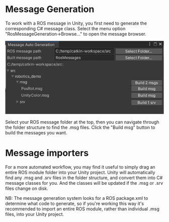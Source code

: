 # Message Generation

To work with a ROS message in Unity, you first need to generate the corresponding C# message class. Select the menu option "RosMessageGeneration->Browse..." to open the message browser.

![](images~/MessageBrowser.png)

Select your ROS message folder at the top, then you can navigate through the folder structure to find the .msg files. Click the "Build msg" button to build the messages you want.

# Message importers

For a more automated workflow, you may find it useful to simply drag an entire ROS module folder into your Unity project. Unity will automatically find any .msg and .srv files in the folder structure, and convert them into C# message classes for you. And the classes will be updated if the .msg or .srv files change on disk.

NB: The message generation system looks for a ROS package.xml to determine what code to generate, so if you're working this way it's recommended to import an entire ROS module, rather than individual .msg files, into your Unity project.